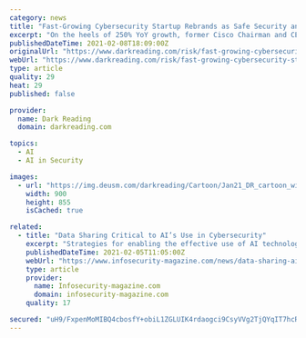 ```yaml
---
category: news
title: "Fast-Growing Cybersecurity Startup Rebrands as Safe Security and Commits to US Growth Plans"
excerpt: "On the heels of 250% YoY growth, former Cisco Chairman and CEO John Chambers-backed Lucideus launches new identity."
publishedDateTime: 2021-02-08T18:09:00Z
originalUrl: "https://www.darkreading.com/risk/fast-growing-cybersecurity-startup-rebrands-as-safe-security-and-commits-to-us-growth-plans/d/d-id/1340092"
webUrl: "https://www.darkreading.com/risk/fast-growing-cybersecurity-startup-rebrands-as-safe-security-and-commits-to-us-growth-plans/d/d-id/1340092"
type: article
quality: 29
heat: 29
published: false

provider:
  name: Dark Reading
  domain: darkreading.com

topics:
  - AI
  - AI in Security

images:
  - url: "https://img.deusm.com/darkreading/Cartoon/Jan21_DR_cartoon_winner.jpg"
    width: 900
    height: 855
    isCached: true

related:
  - title: "Data Sharing Critical to AI’s Use in Cybersecurity"
    excerpt: "Strategies for enabling the effective use of AI technologies in cyber-defense were highlighted by a panel of experts during the RSAC 365 webinar ‘AI Meets Cybersecurity: Crossing the Streams and How to Manage the Dynamic Results."
    publishedDateTime: 2021-02-05T11:05:00Z
    webUrl: "https://www.infosecurity-magazine.com/news/data-sharing-ai-cybersecurity/"
    type: article
    provider:
      name: Infosecurity-magazine.com
      domain: infosecurity-magazine.com
    quality: 17

secured: "uH9/FxpenMoMIBQ4cbosfY+obiL1ZGLUIK4rdaogci9CsyVVg2TjQYqIT7hcRZnrfMzTHlGTGMFwkB6i3NFfrrtBvTinKFA+mYbabXuWTuW42HuYy8883yIaNoDaHkZL3tPHh2f0TcsWkXXXsNVwyVNjtLpfdNLfpBM8/jKH3jx29dInEHKa7ncv7vQRJ/XmGwLi1NC48EMvgtPrso/yLT2QWMK1f/SJNJsHkFaCtCkQDeWPpgcGzipDFKmT7XKSdAI95PupT6sSqq3BHY/mKXI0vhH0R9+ZWuB2TCnb7GqwPWrW93p90fyxBXAAsPLY4YNIiwvI2iAh0qkmJrUhJ9qWGuyVDj8W0xHKnlKM3R0=;vbyx9eoG/+8E8hktmyReYg=="
---
```


